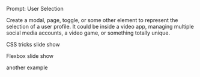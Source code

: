 Prompt: User Selection

Create a modal, page, toggle, or some other element to represent the selection of a user profile. It could be inside a video app, managing multiple social media accounts, a video game, or something totally unique.

<!-- https://medium.com/illumination/how-to-build-a-slideshow-using-html-css-and-javascript-977ecbdbf48c -->

CSS tricks slide show

<!-- https://css-tricks.com/css-only-carousel/ -->

Flexbox slide show

<!-- https://stackoverflow.com/questions/71198858/css-slider-with-flex -->

another example

<!-- https://dev.to/kevinkh89/carousel-with-little-to-zero-javascript-using-flexbox-and-overflow-37il -->
